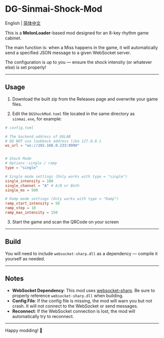 # DG-Sinmai-Shock-Mod

English | [简体中文](https://github.com/Cainongw/dg-sinmai-shock-mod/tree/main/zh)

This is a **MelonLoader**-based mod designed for an 8-key rhythm game cabinet.

The main function is: when a Miss happens in the game, it will automatically send a specified JSON message to a given WebSocket server.

The configuration is up to you — ensure the shock intensity (or whatever else) is set properly!

---

## Usage

1. Download the built zip from the Releases page and overwrite your game files.

2. Edit the `DGShockMod.toml` file located in the same directory as `sinmai.exe`, for example:


```toml
# config.toml

# The backend address of DGLAB
# DO NOT use lookback address like 127.0.0.1
ws_url = "ws://192.168.0.233:9999"


# Shock Mode
# Options：single / ramp
type = "single"

# Single mode settings (Only works with type = "single")
single_intensity = 100
single_channel = "A" # A/B or Both
single_ms = 500

# Ramp mode settings (Only works with type = "Ramp")
ramp_start_intensity = 50
ramp_step = 10
ramp_max_intensity = 150  
```

3. Start the game and scan the QRCode on your screen

---

## Build

You will need to include `websocket-sharp.dll` as a dependency — compile it yourself as needed.

---

## Notes

- **WebSocket Dependency**: This mod uses [websocket-sharp](https://github.com/sta/websocket-sharp). Be sure to properly reference `websocket-sharp.dll` when building.
- **Config File**: If the config file is missing, the mod will warn you but not crash. It will not connect to the WebSocket or send messages.
- **Reconnect**: If the WebSocket connection is lost, the mod will automatically try to reconnect.

---

Happy modding! 🍻
